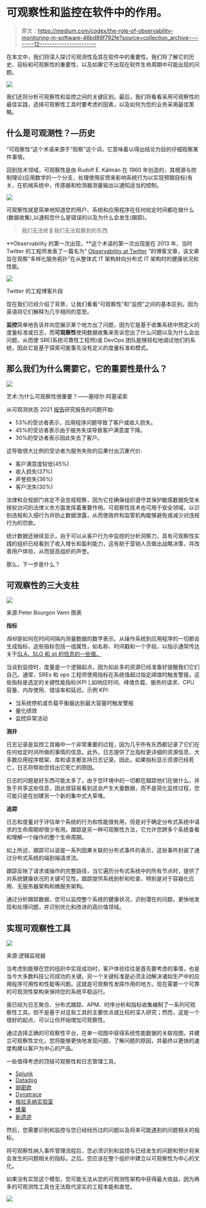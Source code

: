 # 可观察性和监控在软件中的作用。

> 原文：<https://medium.com/codex/the-role-of-observability-monitoring-in-software-46bd88f792fe?source=collection_archive---------12----------------------->

在本文中，我们将深入探讨可观测性及其在软件中的重要性。我们将了解它的历史、目标和可观察性的重要性，以及如果它不出现在软件生命周期中可能出现的问题。

![](img/4fccbacc911c4dd7ddf4e23c070ddef0.png)

我们还将分析可观察性和监控之间的关键区别。最后，我们将看看采用可观察性的最佳实践，选择可观察性工具时要考虑的因素，以及如何为您的业务采用最佳策略。

## 什么是可观测性？—历史

“可观察性”这个术语来源于“观察”这个词，它意味着以得出结论为目的仔细观察某件事情。

回到技术领域，可观察性是由 Rudolf E. Kálmán 在 1960 年创造的，其根源与控制理论(应用数学的一个分支，处理使用反馈来影响系统行为以实现预期目标)有关，在机械系统中，传感器和检测器测量输出以通知适当的控制。

![](img/bbd6c18006739634bee30a0e1b39e261.png)

可观察性就是简单地知道您的用户、系统和应用程序在任何给定时间都在做什么(数据收集),以通知您什么是错误的以及为什么会发生(跟踪)。

> 我们无法修复我们无法观察到的东西

**Observability 的第一次出现，**这个术语的第一次出现是在 2013 年，当时 Twitter 的工程师发表了一篇名为“ [Observability at Twitter](https://blog.twitter.com/engineering/en_us/a/2013/observability-at-twitter) ”的博客文章，该文章旨在观察“多样化服务拓扑”在从整体式 IT 架构转向分布式 IT 架构时的健康状况和性能。

![](img/0d54ee8004fd4d1e766340bf03beb784.png)

Twitter 的工程博客片段

现在我们已经介绍了背景，让我们看看“可观察性”和“监控”之间的基本区别，因为英语将它们解释为几乎相同的意思。

**监控**简单地告诉并向您展示某个地方出了问题，因为它是基于收集系统中预定义的度量标准或日志，而**可观察性**使用数据收集来告诉您出了什么问题以及为什么会出问题，从而使 SRE(系统可靠性工程师)或 DevOps 团队能够轻松地调试他们的系统，因此它是基于探索可能事先没有定义的度量标准和模式。

## 那么我们为什么需要它，它的重要性是什么？

![](img/d47a09775d1fa702b35a3f822710b027.png)

艺术:为什么可观察性很重要？——塞缪尔·阿基诺索

从可观测状态 2021 [报告](https://www.businesswire.com/news/home/20210615005372/en/State-of-Observability-2021-Report-Links-Observability-Best-Practices-With-Successful-Digital-Transformationammsv/2021/09/21/10-key-takeaways-from-new-relics-observability-forecast-report/?sh=239c7ca41c0091%25)研究报告的问题开始:

*   53%的受访者表示，应用程序问题导致了客户或收入损失。
*   45%的受访者表示由于服务失误导致客户满意度下降。
*   30%的受访者表示因此失去了客户。

这导致很大比例的受访者为服务失败的后果付出沉重代价:

*   客户满意度较低(45%)
*   收入损失(37%)
*   声誉损失(36%)
*   客户流失(30%)

法律和合规部门肯定不会忽视观察，因为它在确保组织遵守其保护敏感数据免受未授权访问的法律义务方面发挥着重要作用。可观察性技术也可用于安全领域，以识别违规和入侵行为并防止数据泄露，从而使政府和监管机构能够避免或减少对违规行为的罚款。

统计数据还继续显示，由于可以从客户行为中监控的分析洞察力，具有可观察性实践的组织已经看到了收入增长和盈利能力，这有助于营销人员做出战略决策，并改善用户体验，从而提高组织的声誉。

那么，下一步是什么？

## 可观察性的三大支柱

![](img/60b974cbaeaaf82be7b20c4e973dbaca.png)

来源:Peter Bourgon Venn 图表

**指标**

*指标*是如何在时间间隔内测量数据的数字表示。从操作系统到应用程序的一切都会生成指标，这些指标包括一组属性，如名称、时间戳和一个字段，以指示通常传达关于[SLA、SLO 和 sli 的信息的一些值。](https://cloud.google.com/blog/products/gcp/sre-fundamentals-slis-slas-and-slos)

当谈到监控时，度量是一个逻辑起点，因为如此多的资源已经准备好提醒我们它们自己。通常，SREs 和 ops 工程师使用指标在系统值超过指定阈值时触发警报，这些指标是选定的关键性能指标(KPI ),如响应时间、峰值负载、服务的请求、CPU 容量、内存使用、错误率和延迟。示例 KPI:

*   当系统停机或负载平衡器达到最大容量时触发警报
*   量化绩效
*   监控异常活动

**测井**

日志记录是监控工具箱中一个非常重要的过程，因为几乎所有东西都记录了它们在任何给定时间所做的事情的信息。此外，日志提供了比指标更详细的资源信息，大多数应用程序框架、库和语言都支持日志记录。因此，如果指标显示资源已经死亡，日志将帮助您找出它死亡的原因。

日志的问题是好东西可能太多了。由于您环境中的一切都在跟踪他们在做什么，并急于共享这些信息，因此很容易看到这会产生大量数据，而不是简化监控过程，您可能只是在创建另一个新的集中式大草堆。

**追踪**

日志和度量对于评估单个系统的行为和性能很有用，但是对于确定分布式系统中请求的生命周期却很少有用。跟踪是另一种可观察性方法，它允许您跨多个系统查看和理解一个操作的整个生命周期。

如上所述，跟踪可以说是一系列因果关联的分布式事件的表示，这些事件封装了通过分布式系统的端到端请求流。

跟踪反映了请求或操作的完整路径，当它遍历分布式系统中的所有节点时，提供了对系统健康状况的关键可见性。跟踪提供系统剖析和检查，特别是对于容器化应用、无服务器架构和微服务架构。

通过分析跟踪数据，您可以监控整个系统的健康状况，识别潜在的问题，更快地发现和处理问题，并识别优化和改进的高价值领域。

## 实现可观察性工具

![](img/7bebb9bdb96b9f4f683a1a362d22a187.png)

来源:逻辑监视器

当考虑到能够在您的组织中实现成功时，客户体验往往是首先要考虑的事情，也是当今大多数科技公司成功的关键。另一个关键标准是必须主动解决诸如生产中的应用程序可用性和性能等问题。这就是可观察性发挥作用的地方。现在需要一个可靠的可观测性架构来保持您的系统平稳运行。

我已经为日志聚合、分布式跟踪、APM、时序分析和指标收集编制了一系列可观察性工具。但不是基于对这些工具的主要优点或比较的深入研究；然而，这是一个很好的起点，可以让你开始增加可观察性。

通过选择正确的可观察性平台，在单一视图中获得系统性能数据的关联视图，并建立可观察性文化，您将能够更快地发现问题，了解问题的原因，并最终以更快的速度构建以客户为中心的产品。

一些值得考虑的顶级可观察性和日志管理工具。

*   [Splunk](https://www.splunk.com/)
*   [Datadog](https://www.datadoghq.com/)
*   [胡密欧](https://www.humio.com/)
*   [Dynatrace](https://www.dynatrace.com/)
*   [格拉夫纳实验室](https://grafana.com/)
*   [蜂巢](https://www.honeycomb.io/)
*   [新遗迹](https://newrelic.com/)

然后，您需要识别和监控与您已经经历过的问题以及将来可能遇到的问题相关的指标。

将可观察性纳入事件管理流程后，您必须识别和监控与已经发生的问题和预计将来会发生的问题相关的指标。之后，您应该在整个组织中建立以可观察性为中心的文化。

如果没有实现这个模型，您可能无法从您的可观测性架构中获得最大收益，因为再多的可观测性工具也无法取代坚实的工程本能和直觉。

![](img/215a618e701e6374a6a91ff751660aac.png)